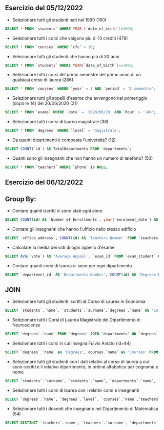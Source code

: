 ## Esercizio del 05/12/2022
- Selezionare tutti gli studenti nati nel 1990 (160)

```sql
SELECT * FROM `students` WHERE YEAR (`date_of_birth`)=1990;
```

- Selezionare tutti i corsi che valgono più di 10 crediti (479)

```sql
SELECT * FROM `courses` WHERE `cfu` > 10;
```

- Selezionare tutti gli studenti che hanno più di 30 anni

```sql
SELECT * FROM `students` WHERE YEAR(`date_of_birth`)<=1992;
```

- Selezionare tutti i corsi del primo semestre del primo anno di un qualsiasi corso di laurea (286)

```sql
SELECT * FROM `courses` WHERE `year` = 1 AND `period` = 'I semestre';
```

- Selezionare tutti gli appelli d'esame che avvengono nel pomeriggio (dopo le 14) del 20/06/2020 (21)

```sql
SELECT * FROM `exams` WHERE `date` = '2020/06/20' AND `hour` > '14%';
```

- Selezionare tutti i corsi di laurea magistrale (38)

```sql
SELECT * FROM `degrees` WHERE `level` = 'magistrale';
```

- Da quanti dipartimenti è composta l'università? (12)

```sql
SELECT COUNT(`id`) AS TotalDepartments FROM `departments`;
```

- Quanti sono gli insegnanti che non hanno un numero di telefono? (50)

```sql
SELECT * FROM `teachers` WHERE `phone` IS NULL;
```

## Esercizio del 06/12/2022

## Group By:

- Contare quanti iscritti ci sono stati ogni anno

```sql
SELECT COUNT(id) AS `Number of Enrollments`, year(`enrolment_date`) AS `Year of Enrollment` FROM `students` GROUP BY year(`enrolment_date`);
```

- Contare gli insegnanti che hanno l'ufficio nello stesso edificio

```sql
SELECT `office_address`, COUNT(id) AS 'Teachers Number' FROM `teachers` GROUP BY `office_address`;
```

- Calcolare la media dei voti di ogni appello d'esame

```sql
SELECT AVG(`vote`) AS 'Average Appeal', `exam_id` FROM `exam_student` GROUP BY `exam_id`;
```

- Contare quanti corsi di laurea ci sono per ogni dipartimento

```sql
SELECT `department_id` AS 'Departments Number', COUNT(id) AS 'Degrees Number' FROM `degrees` GROUP BY `department_id`;
```

## JOIN

- Selezionare tutti gli studenti iscritti al Corso di Laurea in Economia

```sql
SELECT `students`.`name`, `students`.`surname`,`degrees`.`name` AS 'Corso di Laurea in Economia' FROM `students` JOIN `degrees` ON `degrees`.`id` = `students`.`degree_id` WHERE `degrees`.`name` like '%Economia%';
```

- Selezionare tutti i Corsi di Laurea Magistrale del Dipartimento di Neuroscienze

```sql
SELECT `degrees`.`name` FROM `degrees` JOIN `departments` ON `degrees`.`department_id` = `departments`.`id` WHERE `degrees`.`name` like "%magistrale%"  && `departments`.`name` like '%Neuroscienze%';
```

- Selezionare tutti i corsi in cui insegna Fulvio Amato (id=44)

```sql
SELECT `degrees`.`name` as 'Degrees', courses.`name` as 'Courses' FROM `courses` JOIN `degrees` ON `courses`.`degree_id` = `degrees`.`id` JOIN `course_teacher` ON `course_teacher`.`course_id` = `courses`.`id` JOIN `teachers` ON `course_teacher`.`teacher_id` = `teachers`.`id` WHERE `teachers`.`id` = 44;
```

- Selezionare tutti gli studenti con i dati relativi al corso di laurea a cui sono iscritti e il relativo dipartimento, in ordine alfabetico per cognome e nome

```sql
SELECT `students`.`surname`, `students`.`name`, `departments`.`name`, `degrees`.`name`, `degrees`.`level` FROM `students` JOIN `degrees` ON `students`.`degree_id` = `degrees`.`id` JOIN `departments` ON `degrees`.`department_id` = `departments`.`id` ORDER BY `students`.`surname`, `students`.`name`;
```

- Selezionare tutti i corsi di laurea con i relativi corsi e insegnanti

```sql
SELECT `degrees`.`name`, `degrees`.`level`, `courses`.`name`,`teachers`.`name`,`teachers`.`surname` FROM `degrees` JOIN `courses` ON `courses`.`degree_id` = `degrees`.`id` JOIN `course_teacher` ON `course_teacher`.`course_id` = `courses`.`id` JOIN `teachers` ON `course_teacher`.`teacher_id` = `teachers`.`id`;
```

- Selezionare tutti i docenti che insegnano nel Dipartimento di Matematica (54)  

```sql
SELECT DISTINCT `teachers`.`name`, `teachers`.`surname`, `departments`.`name` FROM `teachers` JOIN `course_teacher` ON `course_teacher`.`teacher_id` = `teachers`.`id` JOIN `courses` ON `courses`.`id` = `course_teacher`.`course_id` JOIN `degrees` ON `courses`.`degree_id` = `degrees`.`id` JOIN `departments` on `degrees`.`department_id` = `departments`.`id` WHERE `departments`.`name` LIKE '%matematica%';
```
